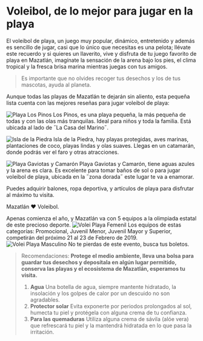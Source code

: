 # Voleibol, de lo mejor para jugar en la playa #
El voleibol de playa, un juego muy popular, dinámico, entretenido y además es sencillo de jugar, casi que lo único que necesitas es una pelota; llévate este recuerdo y si quieres un llaverito, vive y disfruta de tu juego favorito de playa en Mazatlán, imagínate la sensación de la arena bajo los pies, el clima tropical y la fresca brisa marina mientras juegas con tus amigos.

> Es importante que no olvides recoger tus desechos y los de tus mascotas, ayuda al planeta.

Aunque todas las playas de Mazatlán te dejarán sin aliento, esta pequeña lista cuenta con las mejores reseñas para jugar voleibol de playa:

![Playa Los Pinos](http://www.playasmexico.com.mx/IMG/arton1739.png)
Los Pinos, es una playa pequeña, la más pequeña de todas y con las olas más tranquilas. Ideal para niños y toda la familia. Está ubicada al lado de ˝La Casa del Marino˝.

![Isla de la Piedra](http://www.playasmexico.com.mx/IMG/arton1613.png)
Isla de la Piedra, hay playas protegidas, aves marinas, plantaciones de coco, playas lindas y olas suaves. Llegas en un catamarán, donde podrás ver el faro y otras atracciones.

![Playa Gaviotas y Camarón](https://media-cdn.tripadvisor.com/media/photo-m/1280/15/ae/be/72/playa-gaviotas-looking.jpg)
Playa Gaviotas y Camarón, tiene aguas azules y la arena es clara. Es excelente para tomar baños de sol o para jugar voleibol de playa, ubicada en la ˝zona dorada˝ este lugar te va a enamorar.

Puedes adquirir balones, ropa deportiva, y artículos de playa para disfrutar al máximo tu visita.

Mazatlán ♥ Voleibol.

Apenas comienza el año, y Mazatlán va con 5 equipos a la olimpiada estatal de este precioso deporte.
![Volei Playa Femenil](https://lineadirectaportal.com/wp-content/uploads/427bab1d-345e-4324-ac0d-0b4246b687d0-790x600.jpg)
Los equipos de estas categorías:  Promocional, Juvenil Menor, Juvenil Mayor y Superior, competirán del próximo 21 al 23 de Febrero de 2019.
![Volei Playa Masculino](https://lineadirectaportal.com/wp-content/uploads/2aed132f-ec50-4934-a6f9-db198804dea1.jpg)
No te pierdas de este evento, busca tus boletos.

> Recomendaciones:
**Protege el medio ambiente, lleva una bolsa para guardar tus desechos y deposítala en algún lugar permitido, conserva las playas y el ecosistema de Mazatlán, esperamos tu visita.**
> 1. **Agua** Una botella de agua, siempre mantente hidratado, la insolación y los golpes de calor por un descuido no son agradables.
> 2. **Protector solar** Evita exponerte por periodos prolongados al sol, humecta tu piel y protégela con alguna crema de tu confianza.
> 3. **Para las quemaduras** Utiliza alguna crema de sávila (alóe vera) que refrescará tu piel y la mantendrá hidratada en lo que pasa la irritación.
